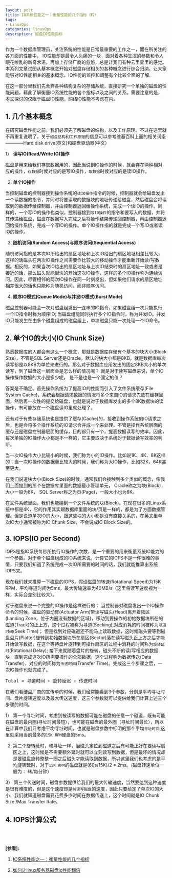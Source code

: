 ```yaml
---
layout: post
title: IO系统性能之一：衡量性能的几个指标（转）
tags:
- LinuxOps
categories: linuxOps
description: 磁盘IO性能指标
---
```



作为一个数据库管理员，关注系统的性能是日常最重要的工作之一，而在所关注的各方面的性能中， IO性能却是最令人头痛的一块，面对着各种生涩的参数和令人眼花缭乱的新奇术语，再加上存储厂商的忽悠，总是让我们有种云里雾里的感觉。本系列文章试图从基本概念开始对磁盘存储相关的各种概念进行综合归纳，让大家能够对IO性能相关的基本概念，IO性能的监控和调整有个比较全面的了解。


在这一部分里我们先舍弃各种结构复杂的存储系统，直接研究一个单独的磁盘的性能问题，藉此了解衡量IO系统性能的各个指标以及之间的关系。需要注意的是，本文探讨的仅限于磁盘IO性能，网络IO性能不考虑在内。


<!-- more -->


## 1. 几个基本概念
在研究磁盘性能之前，我们必须先了解磁盘的结构，以及工作原理。不过在这里就不再重复说明了，关于```磁盘结构```和```工作原理```的信息可以参考维基百科上面的相关词条————Hard disk drive(英文)和硬盘驱动器(中文）


1） **读写IO(Read/Write IO)操作**

磁盘是用来给我们存取数据用的，因此当说到IO操作的时候，就会存在两种相对应的操作，```存数据```时候对应的是写IO操作，```取数据```时候对应的是读IO操作。

2) **单个IO操作**

当控制磁盘的控制器接到操作系统的```读IO操作```指令的时候，控制器就会给磁盘发出一个读数据的指令，并同时将要读取的数据块的地址传递给磁盘，然后磁盘会将读取到的数据传给控制器，并由控制器返回给操作系统，完成一个读IO的操作。同样的，一个写IO的操作也类似，控制器接到```写IO操作```的指令和要写入的数据，并将其传递给磁盘，磁盘在数据写入完成之后将操作结果传递回控制器，再由控制器返回给操作系统，完成一个写IO的操作。单个IO操作指的就是完成一个写IO或者读IO的操作。


3) **随机访问(Random Access)与顺序访问(Sequential Access)**

随机访问指的是本次IO所给出的扇区地址和上次IO给出的扇区地址相差比较大，这样的话磁头在两次IO操作之间需要作比较大的移动操作才能重新开始读/写数据。相反的，如果当次IO给出的扇区地址与上次IO结束时的扇区地址一致或者是接近的话，那么磁头就能很快的开始这次IO操作，这样的多个IO操作称为连续访问。因此，尽管相邻的两次IO操作在同一时刻发出，但如果他们请求的扇区地址相差很大的话也只能称为随机访问，而非顺序访问。

4) **顺序IO模式(Queue Mode)与并发IO模式(Burst Mode)**

磁盘控制器可能会一次对磁盘组发出一连串的IO指令，如果磁盘组一次只能执行一个IO指令时称为顺序IO; 当磁盘组能同时执行多个IO指令时，称为并发IO。并发IO只能发生在由多个磁盘组成的磁盘组上，单块磁盘只能一次处理一个IO命令。


## 2. 单个IO的大小(IO Chunk Size)

熟悉数据库的人都会有这么一个概念，那就是数据库存储有个基本的块大小(Block Size)，不管是SQL Server还是Oracle，默认的块大小都是8KB，就是数据库每次读写都是以8KB为单位来进行的。那么对于数据库应用发出的固定8KB大小的单次读写，到了磁盘这一层面会是怎么样的情况呢？ 就是对于读写磁盘来说，单个IO操作操作数据的大小是多少呢， 是不是也是一个固定的值？

答案是不确定。首先操作系统为了提高IO的性能而引入了文件系统缓存(File System Cache)，系统会根据请求数据的情况将多个来自IO的请求先放在缓存里面，然后再一次性的提交给磁盘，也就是说对于数据库发出的多个8K数据块的读操作，有可能放在一个磁盘读IO里就处理了。

还有对于有些存储系统也是提供了缓存(Cache)的，接收到操作系统的IO请求之后，也是会将多个操作系统的IO请求合并成一个来处理。不管是操作系统层面的缓存还是磁盘控制器层面的缓存，目的都只有一个，提高数据读写的效率。因此，每次单独的IO操作大小都是不一样的，它主要取决于系统对于数据读写效率的判断。

当一次IO操作大小比较小的时候，我们称为小的IO操作。比如说1K、4K、8K这样的；当一次IO操作的数据量比较大的时候，我们称为大IO操作，比如32K、64K甚至更大。

在我们说道块大小(Block Size)的时候，通常我们会接触到多个类似的概念，像我们上面提到的那个在数据库里面的数据最小管理单元， Oracle称之为块(Block)，大小一般为8K， SQL Server称之为页(Page)，一般大小也为8K。

在文件系统里面，我们也能碰到一个文件系统的块(Block)。在现在很多的Linux系统中都是4K，它的作用其实跟数据库里面的块/页是一样的，都是为了方面数据管理。但是说道单次IO的大小，跟这些块的大小都是没有直接关系的，在英文里单次IO大小通常被称为IO Chunk Size，不会说成IO Block Size的。


## 3. IOPS(IO per Second)
IOPS是指IO系统每秒所执行IO操作的次数，是一个重要的用来衡量系统IO能力的一个参数。对于单个磁盘组成的IO系统来说，计算它的IOPS不是一件很难的事情，只要我们知道了系统完成一次IO所需要的时间的话，我们就能推算出系统IOPS来。

现在我们就来推算一下磁盘的IOPS，假设磁盘的转速(Rotational Speed)为15K RPM，平均寻道时间为5ms，最大传输速率为40MB/s（这里将读写速度视为一样，实际会差别比较大）。

对于磁盘来说一个完整的IO操作是这样进行的： 当控制器对磁盘发出一个IO操作命令的时候，磁盘的驱动臂(Actuator Arm)带读写磁头(Head)离开着陆区(Landing Zone，位于内圈没有数据的区域)，移动到要操作的初始数据块所在的磁道(Track)的正上方，这个过程被称为寻道(Seeking),对应消耗的时间被称为```寻道时间```(Seek Time)； 但是找到对应磁道还不能马上读取数据，这时候磁头要等到磁盘盘片(Platter)旋转到初始数据块所在扇区(Sector)落在读写磁头正上方之后才能开始读写数据，在这个等待盘片旋转到可操作扇区的过程中消耗的时间称为```旋转延时```(Rotational Delay); 接下来就随着盘片的旋转，磁头不断的读/写相应的数据块，直到完成这次IO所需要操作的全部数据，这个过程称为数据传送(Data Transfer)，对应的时间称为```传送时间```(Transfer Time)。完成这三个步骤之后，一次IO操作也就完成了。

<pre>
Total = 寻道时间 + 旋转延迟 + 传送时间
</pre>

在我们看硬盘厂商的宣传单的时候，我们经常能看到3个参数，分别是平均寻址时间、盘片旋转速度以及最大传送速度，这三个参数就可以提供给我们计算上述三个步骤的时间。

1） 第一个寻址时间，考虑到被读写的数据可能在磁盘的任意一个磁道，既有可能在磁盘的最内圈(寻址时间最短），也可能在磁盘的最外圈（寻址时间最长），所以在计算中我们只考虑平均寻址时间，也就是磁盘参数中标明的那个平均```寻址时间```,这里就采用当前最多的```15K RPM```硬盘的5ms。

2) 第二个旋转延时，和寻址一样，当磁头定位到磁道之后有可能正好在要读写扇区之上，这时候是不需要额外延时就可以立刻读写到数据，但是最坏的情况却是要磁盘旋转整整一圈之后磁头才能读取到数据，所以这里我们也考虑的是平均旋转延时，对于```15K RPM```的磁盘就是(60s/15K)/2 = 2ms。(磁盘转速单位一般为： 转/每分钟）

3） 第三个传送时间，磁盘参数提供给我们的最大传输速度，当然要达到这种速度是很有难度的，但是这个速度却是```纯读写磁盘```的速度，因此只要给定了单次IO的大小，我们就知道磁盘需要花费多少时间在数据传送上，这个时间就是IO Chunk Size /Max Transfer Rate。 

## 4. IOPS计算公式




<br />
<br />

**[参看]:**


1. [IO系统性能之一：衡量性能的几个指标](https://www.cnblogs.com/94cool/p/5662256.html)

2. [如何让linux服务器磁盘io性能翻倍](http://blog.chinaunix.net/uid-29873073-id-4549595.html)

<br />
<br />
<br />



